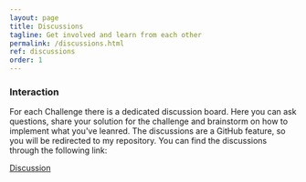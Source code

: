 ```yaml
---
layout: page
title: Discussions
tagline: Get involved and learn from each other
permalink: /discussions.html
ref: discussions
order: 1
---
```


### Interaction

For each Challenge there is a dedicated discussion board. Here you can ask questions, share your solution for the challenge and brainstorm on how to implement what you've leanred.
The discussions are a GitHub feature, so you will be redirected to my repository. You can find the discussions through the following link:

[Discussion](https://github.com/miguelverweij/PowerPlatformChallenge/discussions)